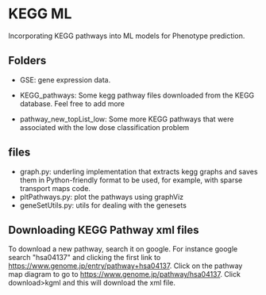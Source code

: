 # KEGG ML

Incorporating KEGG pathways into ML models for Phenotype prediction.

## Folders
- GSE: gene expression data.

- KEGG_pathways: Some kegg pathway files downloaded from the KEGG database. Feel free to add more

- pathway_new_topList_low: Some more KEGG pathways that were associated with the low dose classification problem

## files

- graph.py: underling implementation that extracts kegg graphs and saves them in Python-friendly format
    to be used, for example, with sparse transport maps code. 
- pltPathways.py: plot the pathways using graphViz
- geneSetUtils.py: utils for dealing with the genesets

## Downloading KEGG Pathway xml files

To download a new pathway, search it on google. For instance google search "hsa04137" and clicking the first link to https://www.genome.jp/entry/pathway+hsa04137. Click on the pathway map diagram to go to https://www.genome.jp/pathway/hsa04137. Click download>kgml and this will download the xml file. 


